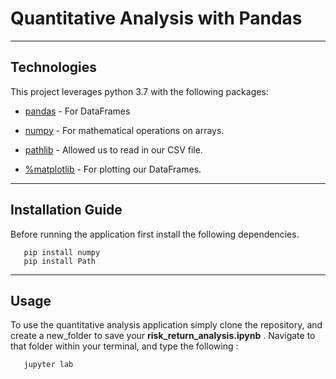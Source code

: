 # Quantitative Analysis with Pandas 

---

## Technologies

This project leverages python 3.7 with the following packages:

* [pandas](https://github.com/pandas-dev/pandas) - For DataFrames

* [numpy](https://github.com/numpy/numpy) - For mathematical operations on arrays.

* [pathlib](https://github.com/jazzband/pathlib2) - Allowed us to read in our CSV file. 

* [%matplotlib](https://github.com/matplotlib/matplotlib) - For plotting our DataFrames.

---

## Installation Guide

Before running the application first install the following dependencies.

```pip install pandas
   pip install numpy
   pip install Path
```

---

## Usage

To use the quantitative analysis application simply clone the repository, and create a new_folder to save your **risk_return_analysis.ipynb** . Navigate to that folder within your terminal, and type the following :

```new_folder
   jupyter lab 
```
